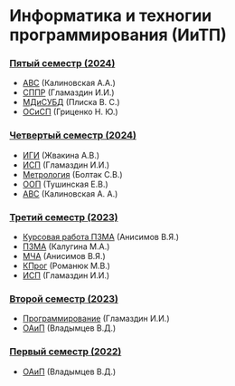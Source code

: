 # Информатика и техногии программирования (ИиТП)

### [Пятый семестр (2024)](https://github.com/JankerPlay/BSUIR-Labs/tree/semester-5)

- [АВС](https://github.com/JankLumin/BSUIR-Labs/tree/semester-5/AVS) (Калиновская А.А.)
- [СППР](https://github.com/JankerPlay/BSUIR-Labs/tree/semester-5/SPPR/) (Гламаздин И.И.)
- [МДиСУБД](https://github.com/JankerPlay/BSUIR-Labs/tree/semester-5/MDSYBD) (Плиска В. С.)
- [ОСиСП](https://github.com/JankerPlay/BSUIR-Labs/tree/semester-5/OSISP) (Гриценко Н. Ю.)

### [Четвертый семестр (2024)](https://github.com/JankerPlay/BSUIR-Labs/tree/semester-4)

- [ИГИ](https://github.com/JankerPlay/BSUIR-Labs/tree/semester-4/IGI) (Жвакина А.В.)
- [ИСП](https://github.com/JankerPlay/BSUIR-Labs/tree/semester-4/ISP) (Гламаздин И.И.)
- [Метрология](https://github.com/JankerPlay/BSUIR-Labs/tree/semester-4/Metrology) (Болтак С.В.)
- [ООП](https://github.com/JankerPlay/BSUIR-Labs/tree/semester-4/OOP) (Тушинская Е.В.)
- [АВС](https://github.com/JankerPlay/BSUIR-Labs/tree/semester-4/ABC) (Калиновская А. А.)

### [Третий семестр (2023)](https://github.com/JankerPlay/BSUIR-Labs/tree/semester-3)

- [Курсовая работа ПЗМА](https://github.com/JankerPlay/BSUIR-Labs/tree/semester-3/PZMA/%20course_work) (Анисимов В.Я.)
- [ПЗМА](https://github.com/JankerPlay/BSUIR-Labs/tree/semester-3/PZMA) (Калугина М.А.)
- [МЧА](https://github.com/JankerPlay/BSUIR-Labs/tree/semester-3/MCHA) (Анисимов В.Я.)
- [КПрог](https://github.com/JankerPlay/BSUIR-Labs/tree/semester-3/KProg) (Романюк М.В.)
- [ИСП](https://github.com/JankerPlay/BSUIR-Labs/tree/semester-3/ISP) (Гламаздин И.И.)

### [Второй семестр (2023)](https://github.com/JankerPlay/BSUIR-Labs/tree/semester-2)

- [Программирование](https://github.com/JankerPlay/BSUIR-Labs/tree/semester-2/Programming) (Гламаздин И.И.)
- [ОАиП](https://github.com/JankerPlay/BSUIR-Labs/tree/semester-2/OAIP) (Владымцев В.Д.)

### [Первый семестр (2022)](https://github.com/JankerPlay/BSUIR-Labs/tree/semester-1)

- [ОАиП](https://github.com/JankerPlay/BSUIR-Labs/tree/semester-1/OAIP) (Владымцев В.Д.)
